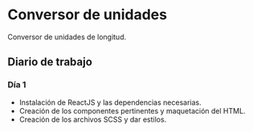# Conversor de unidades
Conversor de unidades de longitud.

## Diario de trabajo

### Día 1
* Instalación de ReactJS y las dependencias necesarias.
* Creación de los componentes pertinentes y maquetación del HTML.
* Creación de los archivos SCSS y dar estilos.
